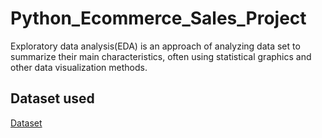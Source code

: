 # Python_Ecommerce_Sales_Project
Exploratory data analysis(EDA) is an approach of analyzing data set to summarize their main characteristics, often using statistical graphics and other data visualization methods.
## Dataset used
<a href="https://github.com/barshaDataAnalyst/Python_Ecommerce_Sales_Project/blob/main/Superstore_USA.xlsx">Dataset</a>
